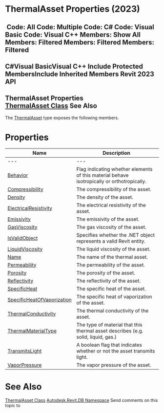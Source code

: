 # ThermalAsset Properties (2023)

﻿
 Code: All Code: Multiple Code: C# Code: Visual Basic Code: Visual C++  Members: Show All Members: Filtered Members: Filtered Members: Filtered   
---  
C#Visual BasicVisual C++
Include Protected MembersInclude Inherited Members
Revit 2023 API  
---  
ThermalAsset Properties  
[ThermalAsset Class](c4dac7e3-96e2-bc6c-1299-f696a253e879.md "ThermalAsset Class") See Also  
---  
The [ThermalAsset](c4dac7e3-96e2-bc6c-1299-f696a253e879.md "ThermalAsset Class") type exposes the following members.
# Properties
| Name | Description |
| --- | --- |
| --- | --- | --- |
| [Behavior](fc3ffbfe-232e-767e-8b1d-8c2f01d93c64.md "Behavior Property") | Flag indicating whether elements of this material behave isotropically or orthotropically. |
| [Compressibility](85514741-351d-8888-a067-292d4cb0ed7c.md "Compressibility Property") | The compressibility of the asset. |
| [Density](01ffb388-9936-9186-90f2-ddc7facb9ff9.md "Density Property") | The density of the asset. |
| [ElectricalResistivity](d7c21bb5-5538-8194-d3e8-e4eeccbef117.md "ElectricalResistivity Property") | The electrical resistivity of the asset. |
| [Emissivity](c16badf0-ec40-68ce-8941-eed39dc872ed.md "Emissivity Property") | The emissivity of the asset. |
| [GasViscosity](af311bec-60a7-f7ea-08af-9389349355d4.md "GasViscosity Property") | The gas viscosity of the asset. |
| [IsValidObject](1e7f2abe-ffa7-0a0e-5620-b9daee93f06e.md "IsValidObject Property") | Specifies whether the .NET object represents a valid Revit entity. |
| [LiquidViscosity](0a72e0ea-0523-bbc5-493b-771027a346aa.md "LiquidViscosity Property") | The liquid viscosity of the asset. |
| [Name](e5bdeb16-7032-06c5-c450-efe0b182c621.md "Name Property") | The name of the thermal asset. |
| [Permeability](35629ac4-79a0-3be4-b575-be3a05b3c946.md "Permeability Property") | The permeability of the asset. |
| [Porosity](d9ffed29-893c-ff8b-b262-070be728229d.md "Porosity Property") | The porosity of the asset. |
| [Reflectivity](08d4054f-8223-5612-8c75-8b33db50de65.md "Reflectivity Property") | The reflectivity of the asset. |
| [SpecificHeat](05daf899-905c-8e87-972b-3b4ab44d61a1.md "SpecificHeat Property") | The specific heat of the asset. |
| [SpecificHeatOfVaporization](a7e58272-27a8-50b7-515a-7bbd82dbd05c.md "SpecificHeatOfVaporization Property") | The specific heat of vaporization of the asset. |
| [ThermalConductivity](395a496b-41aa-5378-b8c0-7e95f9d222d7.md "ThermalConductivity Property") | The thermal conductivity of the asset. |
| [ThermalMaterialType](bd8af449-c7ef-7e95-a82e-eb6c5104cd5f.md "ThermalMaterialType Property") | The type of material that this thermal asset describes (e.g. solid, liquid, gas.) |
| [TransmitsLight](0ce64130-b515-81ad-f092-39fa46ee22bb.md "TransmitsLight Property") | A boolean flag that indicates whether or not the asset transmits light. |
| [VaporPressure](aa844bd8-eb53-f523-0334-be71dcacb9c1.md "VaporPressure Property") | The vapor pressure of the asset. |

# See Also
[ThermalAsset Class](c4dac7e3-96e2-bc6c-1299-f696a253e879.md "ThermalAsset Class")
[Autodesk.Revit.DB Namespace](87546ba7-461b-c646-cbb1-2cb8f5bff8b2.md "Autodesk.Revit.DB Namespace")
Send comments on this topic to 